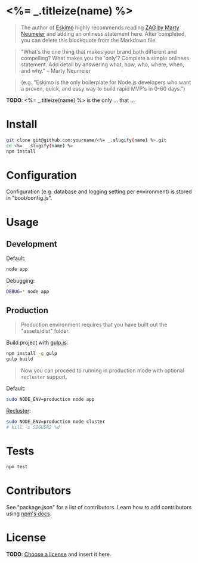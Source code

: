 
# <%= _.titleize(name) %>


> The author of [Eskimo](http://eskimo.io) highly recommends reading [ZAG by Marty Neumeier](http://www.amazon.com/gp/product/0321426770/ref=as_li_tl?ie=UTF8&camp=1789&creative=390957&creativeASIN=0321426770&linkCode=as2&tag=aell-20&linkId=FI4ECXZL77D4PKRB) and adding an onliness statement here.  After completed, you can delete this blockquote from the Markdown file.

> "What's the one thing that makes your brand both different and compelling?  What makes you the 'only'?  Complete a simple onliness statement.  Add detail by answering what, how, who, where, when, and why." &ndash; Marty Neumeier

> (e.g. "Eskimo is the only boilerplate for Node.js developers who want a proven, quick, and easy way to build rapid MVP's in 0-60 days.")

**TODO**: <%= _.titleize(name) %> is the only &hellip; that &hellip;


# Install

```bash
git clone git@github.com:yourname/<%= _.slugify(name) %>.git
cd <%= _.slugify(name) %>
npm install
```


# Configuration

Configuration (e.g. database and logging setting per environment) is stored in "boot/config.js".


# Usage

## Development

Default:

```bash
node app
```

Debugging:

```bash
DEBUG=* node app
```

## Production

> Production environment requires that you have built out the "assets/dist" folder.

Build project with [gulp.js](http://gulpjs.com/):

```bash
npm install -g gulp
gulp build
```

> Now you can proceed to running in production mode with optional `recluster` support.

Default:

```bash
sudo NODE_ENV=production node app
```

[Recluster](https://github.com/doxout/recluster):

```bash
sudo NODE_ENV=production node cluster
# kill -s SIGUSR2 %d
```


# Tests

```bash
npm test
```


# Contributors

See "package.json" for a list of contributors.  Learn how to add contributors using [npm's docs](https://www.npmjs.org/doc/files/package.json.html#people-fields-author-contributors).


# License

**TODO**: [Choose a license](http://choosealicense.com/) and insert it here.


